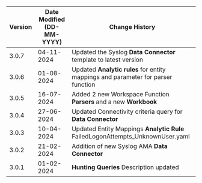 | **Version** | **Date Modified (DD-MM-YYYY)** | **Change History**                                                 |
|-------------|--------------------------------|--------------------------------------------------------------------|
| 3.0.7       | 04-11-2024                     |  Updated the Syslog **Data Connector** template to latest version  |
| 3.0.6       | 01-08-2024                     |  Updated **Analytic rules** for entity mappings and parameter for parser function  |
| 3.0.5       | 16-07-2024                     |  Added 2 new Workspace Function **Parsers** and a new **Workbook**       |
| 3.0.4       | 27-06-2024                     |  Updated Connectivity criteria query for **Data Connector**        |
| 3.0.3       | 10-04-2024                     |  Updated Entity Mappings **Analytic Rule** FailedLogonAttempts_UnknownUser.yaml    |
| 3.0.2       | 21-02-2024                     |  Addition of new Syslog AMA **Data Connector**                     |
| 3.0.1       | 01-02-2024                     |  **Hunting Queries** Description updated                           |                                                                                                                                 
